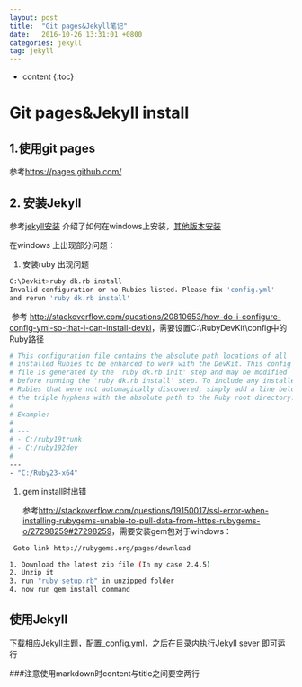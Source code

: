 ```yaml
---
layout: post
title:  "Git pages&Jekyll笔记"
date:   2016-10-26 13:31:01 +0800
categories: jekyll
tag: jekyll
---
```


* content
{:toc}




# Git pages&Jekyll install

## 1.使用git pages

参考<https://pages.github.com/>

## 2. 安装Jekyll

参考[jekyll安装](http://jekyll-windows.juthilo.com/1-ruby-and-devkit/) 介绍了如何在windows上安装，[其他版本安装](http://jekyllcn.com/)

在windows 上出现部分问题：

1. 安装ruby 出现问题

```sh
C:\Devkit>ruby dk.rb install
Invalid configuration or no Rubies listed. Please fix 'config.yml'
and rerun 'ruby dk.rb install'
```

​    参考 <http://stackoverflow.com/questions/20810653/how-do-i-configure-config-yml-so-that-i-can-install-devki>，需要设置C:\RubyDevKit\config中的Ruby路径

```sh
# This configuration file contains the absolute path locations of all
# installed Rubies to be enhanced to work with the DevKit. This config
# file is generated by the 'ruby dk.rb init' step and may be modified
# before running the 'ruby dk.rb install' step. To include any installed
# Rubies that were not automagically discovered, simply add a line below
# the triple hyphens with the absolute path to the Ruby root directory.
#
# Example:
#
# ---
# - C:/ruby19trunk
# - C:/ruby192dev
#
---
- "C:/Ruby23-x64"
```

1. gem install时出错

   参考<http://stackoverflow.com/questions/19150017/ssl-error-when-installing-rubygems-unable-to-pull-data-from-https-rubygems-o/27298259#27298259>，需要安装gem包对于windows：

```sh
 Goto link http://rubygems.org/pages/download

1. Download the latest zip file (In my case 2.4.5)
2. Unzip it
3. run "ruby setup.rb" in unzipped folder
4. now run gem install command
```

## 使用Jekyll

下载相应Jekyll主题，配置_config.yml，之后在目录内执行Jekyll sever 即可运行



###注意使用markdown时content与title之间要空两行

